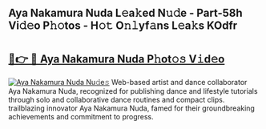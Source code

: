 ## Aya Nakamura Nuda L𝚎a𝚔ed N𝚞𝚍e - Part-58h Vi𝚍𝚎o P𝚑𝚘tos - H𝚘𝚝 O𝚗𝚕yf𝚊ns L𝚎a𝚔s KOdfr

# <h2><a href="http://kf9l7zl.oniu.top/?m=Aya+Nakamura+Nuda">🔗👉 🔴 Aya Nakamura Nuda P𝚑ot𝚘𝚜 V𝚒d𝚎o</a></h2>

[![Aya Nakamura Nuda Nu𝚍e𝚜](https://i.imgur.com/0qMVB7G.gif)](http://kf9l7zl.oniu.top/?m=Aya+Nakamura+Nuda)
Web-based artist and dance collaborator Aya Nakamura Nuda, recognized for publishing dance and lifestyle tutorials through solo and collaborative dance routines and compact clips. trailblazing innovator Aya Nakamura Nuda, famed for their groundbreaking achievements and commitment to progress.  
